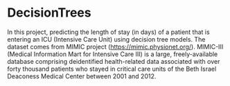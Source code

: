 # DecisionTrees
In this project, predicting the length of stay (in days) of a patient that is entering an ICU (Intensive Care Unit) using decision tree models.  The dataset comes from MIMIC project (https://mimic.physionet.org/). MIMIC-III (Medical Information Mart for Intensive Care III) is a large, freely-available database comprising deidentified health-related data associated with over forty thousand patients who stayed in critical care units of the Beth Israel Deaconess Medical Center between 2001 and 2012.
